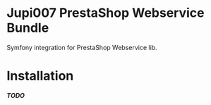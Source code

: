 Jupi007 PrestaShop Webservice Bundle
====================================

Symfony integration for PrestaShop Webservice lib.

Installation
============

_**TODO**_